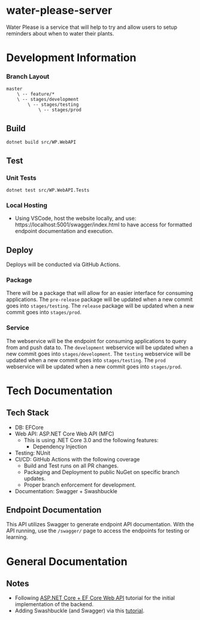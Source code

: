 # water-please-server
Water Please is a service that will help to try and allow users to setup reminders about when to water their plants.

# Development Information
### Branch Layout
```
master
    \ -- feature/* 
    \ -- stages/development
        \ -- stages/testing
            \ -- stages/prod
```

## Build
`dotnet build src/WP.WebAPI`

## Test
### Unit Tests
`dotnet test src/WP.WebAPI.Tests`
### Local Hosting
* Using VSCode, host the website locally, and use: https://localhost:5001/swagger/index.html to have access for formatted endpoint documentation and execution.

## Deploy
Deploys will be conducted via GitHub Actions.

### Package
There will be a package that will allow for an easier interface for consuming applications.
The `pre-release` package will be updated when a new commit goes into `stages/testing`. 
The `release` package will be updated when a new commit goes into `stages/prod`.

### Service
The webservice will be the endpoint for consuming applications to query from and push data to.
The `development` webservice will be updated when a new commit goes into `stages/development`.
The `testing` webservice will be updated when a new commit goes into `stages/testing`.
The `prod` webservice will be updated when a new commit goes into `stages/prod`.

# Tech Documentation
## Tech Stack
* DB: EFCore
* Web API: ASP.NET Core Web API (MFC)
  * This is using .NET Core 3.0 and the following features:
    * Dependency Injection
* Testing: NUnit
* CI/CD: GitHub Actions with the following coverage
  * Build and Test runs on all PR changes.
  * Packaging and Deployment to public NuGet on specific branch updates.
  * Proper branch enforcement for development.
* Documentation: Swagger + Swashbuckle

## Endpoint Documentation
This API utilizes Swagger to generate endpoint API documentation. With the API running, use the `/swagger/` page to access the endpoints for testing or learning.

# General Documentation
## Notes
* Following [ASP.NET Core + EF Core Web API](https://docs.microsoft.com/en-us/aspnet/core/tutorials/first-web-api?view=aspnetcore-3.1&tabs=visual-studio-code) tutorial for the initial implementation of the backend.
* Adding Swashbuckle (and Swagger) via this [tutorial](https://docs.microsoft.com/en-us/aspnet/core/tutorials/getting-started-with-swashbuckle?view=aspnetcore-3.0&tabs=visual-studio-code).
